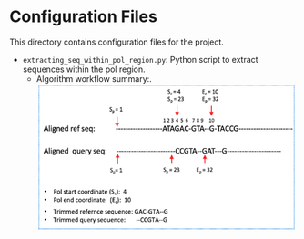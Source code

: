 # Configuration Files

This directory contains configuration files for the project.

- `extracting_seq_within_pol_region.py`: Python script to extract sequences within the pol region.
    - Algorithm workflow summary:.
    ![Workflow Summary](../figures/pol_region_finder_extractor.png)
